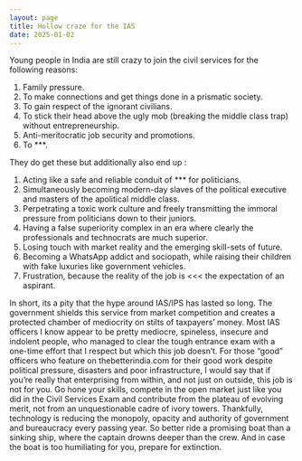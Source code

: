 ```yaml
---
layout: page
title: Hollow craze for the IAS
date: 2025-01-02
---
```





Young people in India are still crazy to join the civil services for the following reasons:

1. Family pressure.   
2. To make connections and get things done in a prismatic society.  
3. To gain respect of the ignorant civilians.  
4. To stick their head above the ugly mob (breaking the middle class trap) without entrepreneurship.  
5. Anti-meritocratic job security and promotions.  
6. To ***.  

They do get these but additionally also end up :

1. Acting like a safe and reliable conduit of *** for politicians.  
2. Simultaneously becoming modern-day slaves of the political executive and masters of the apolitical middle class.   
3. Perpetrating a toxic work culture and freely transmitting the immoral pressure from politicians down to their juniors.  
4. Having a false superiority complex in an era where clearly the professionals and technocrats are much superior.  
5. Losing touch with market reality and the emerging skill-sets of future.  
6. Becoming a WhatsApp addict and sociopath, while raising their children with fake luxuries like government vehicles.  
7. Frustration, because the reality of the job is <<< the expectation of an aspirant.  


In short, its a pity that the hype around IAS/IPS has lasted so long. The government shields this service from market competition and creates a protected chamber of mediocrity on stilts of taxpayers’ money. Most IAS officers I know appear to be pretty mediocre, spineless, insecure and indolent people, who managed to clear the tough entrance exam with a one-time effort that I respect but which this job doesn’t. For those “good” officers who feature on thebetterindia.com for their good work despite political pressure, disasters and poor infrastructure, I would say that if you’re really that enterprising from within, and not just on outside, this job is not for you. Go hone your skills, compete in the open market just like you did in the Civil Services Exam and contribute from the plateau of evolving merit, not from an unquestionable cadre of ivory towers. Thankfully, technology is reducing the monopoly, opacity and authority of government and bureaucracy every passing year. So better ride a promising boat than a sinking ship, where the captain drowns deeper than the crew. And in case the boat is too humiliating for you, prepare for extinction.